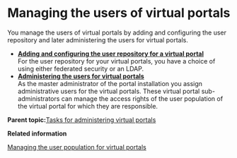 # Managing the users of virtual portals

You manage the users of virtual portals by adding and configuring the user repository and later administering the users for virtual portals.

-   **[Adding and configuring the user repository for a virtual portal](../admin-system/advp_tsk_mng_urep.md)**  
For the user repository for your virtual portals, you have a choice of using either federated security or an LDAP.
-   **[Administering the users for virtual portals](../admin-system/advp_tsk_adm_usr.md)**  
As the master administrator of the portal installation you assign administrative users for the virtual portals. These virtual portal sub-administrators can manage the access rights of the user population of the virtual portal for which they are responsible.

**Parent topic:**[Tasks for administering virtual portals](../admin-system/advptsk.md)

**Related information**  


[Managing the user population for virtual portals](../admin-system/advppln_mgupop.md)

